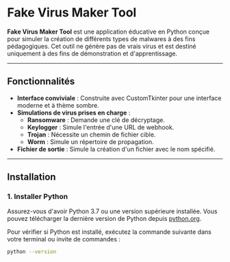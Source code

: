# Fake Virus Maker Tool

**Fake Virus Maker Tool** est une application éducative en Python conçue pour simuler la création de différents types de malwares à des fins pédagogiques. Cet outil ne génère pas de vrais virus et est destiné uniquement à des fins de démonstration et d'apprentissage.

---

## Fonctionnalités

- **Interface conviviale** : Construite avec CustomTkinter pour une interface moderne et à thème sombre.
- **Simulations de virus prises en charge** :
  - **Ransomware** : Demande une clé de décryptage.
  - **Keylogger** : Simule l'entrée d'une URL de webhook.
  - **Trojan** : Nécessite un chemin de fichier cible.
  - **Worm** : Simule un répertoire de propagation.
- **Fichier de sortie** : Simule la création d'un fichier avec le nom spécifié.

---

## Installation

### 1. Installer Python

Assurez-vous d'avoir Python 3.7 ou une version supérieure installée. Vous pouvez télécharger la dernière version de Python depuis [python.org](https://www.python.org/downloads/). 

Pour vérifier si Python est installé, exécutez la commande suivante dans votre terminal ou invite de commandes :

```bash
python --version
